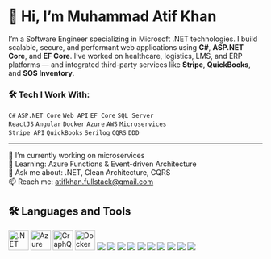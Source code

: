 # 👋 Hi, I’m Muhammad Atif Khan
I’m a Software Engineer specializing in Microsoft .NET technologies. I build scalable, secure, and performant web applications using **C#**, **ASP.NET Core**, and **EF Core**. I’ve worked on healthcare, logistics, LMS, and ERP platforms — and integrated third-party services like **Stripe**, **QuickBooks**, and **SOS Inventory**.

### 🛠️ Tech I Work With:
`C#` `ASP.NET Core` `Web API` `EF Core` `SQL Server`  
`ReactJS` `Angular` `Docker` `Azure` `AWS` `Microservices`  
`Stripe API` `QuickBooks` `Serilog` `CQRS` `DDD`

---

🔭 I’m currently working on microservices  
🌱 Learning: Azure Functions & Event-driven Architecture  
💬 Ask me about: .NET, Clean Architecture, CQRS  
📫 Reach me: atifkhan.fullstack@gmail.com


## 🛠️ Languages and Tools

<p align="left">
  <!-- Existing stack (replace or mix with your current) -->
  <img src="https://cdn.jsdelivr.net/gh/devicons/devicon/icons/dotnetcore/dotnetcore-original.svg" alt=".NET Core" width="40" height="40"/>
  <img src="https://cdn.jsdelivr.net/gh/devicons/devicon/icons/azure/azure-original.svg" alt="Azure" width="40" height="40"/>
  <img src="https://cdn.jsdelivr.net/gh/devicons/devicon/icons/graphql/graphql-plain.svg" alt="GraphQL" width="40" height="40"/>
  <img src="https://cdn.jsdelivr.net/gh/devicons/devicon/icons/docker/docker-original.svg" alt="Docker" width="40" height="40"/>

  <!-- AWS icons from Simple Icons (via shields or direct) -->
  <img src="https://img.shields.io/badge/AWS%20S3-569A31?style=for-the-badge&logo=amazon-aws&logoColor=white" />
  <img src="https://img.shields.io/badge/DynamoDB-4053D6?style=for-the-badge&logo=amazon-dynamodb&logoColor=white" />
  <img src="https://img.shields.io/badge/EC2-FF9900?style=for-the-badge&logo=amazon-ec2&logoColor=white" />
  
  <!-- Azure Services -->
  <img src="https://img.shields.io/badge/Azure%20AD-0078D4?style=for-the-badge&logo=microsoftazure&logoColor=white" />
  <img src="https://img.shields.io/badge/Cosmos%20DB-003366?style=for-the-badge&logo=azurecosmosdb&logoColor=white" />

  <!-- Others -->
  <img src="https://img.shields.io/badge/SQL%20Server-CC2927?style=for-the-badge&logo=microsoftsqlserver&logoColor=white" />
  <img src="https://img.shields.io/badge/Cognito-FF9900?style=for-the-badge&logo=amazoncognito&logoColor=white" />
  <img src="https://img.shields.io/badge/Microservices-00BCD4?style=for-the-badge&logo=microgen&logoColor=white" />
  <img src="https://img.shields.io/badge/gRPC-0080FF?style=for-the-badge&logo=grpc&logoColor=white" />
  <img src="https://img.shields.io/badge/RabbitMQ-FF6600?style=for-the-badge&logo=rabbitmq&logoColor=white" />
</p>
